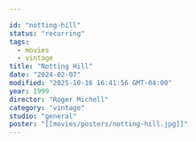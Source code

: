 ```yaml
---

id: "notting-hill"
status: "recurring"
tags:
  - movies
  - vintage
title: "Notting Hill"
date: "2024-02-07"
modified: "2025-10-16 16:41:56 GMT-04:00"
year: 1999
director: "Roger Michell"
category: "vintage"
studio: "general"
poster: "[[movies/posters/notting-hill.jpg]]"
---
```

